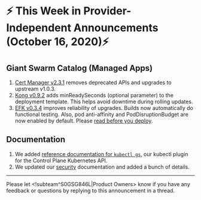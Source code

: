 # :zap: This Week in Provider-Independent Announcements (October 16, 2020):zap:

## Giant Swarm Catalog (Managed Apps)

1. [Cert Manager v2.3.1](https://github.com/giantswarm/cert-manager-app/blob/master/CHANGELOG.md#231---2020-10-29) removes deprecated APIs and upgrades to upstream v1.0.3.
2. [Kong v0.9.2](https://github.com/giantswarm/kong-app/blob/release-v0.9.x/CHANGELOG.md#092---2020-10-28) adds minReadySeconds (optional parameter) to the deployment template. This helps avoid downtime during rolling updates.
3. [EFK v0.3.4](https://github.com/giantswarm/efk-stack-app/blob/master/CHANGELOG.md#034---2020-10-30) improves reliability of upgrades. Builds now automatically do functional testing. Also, pod anti-affinity and PodDisruptionBudget are now enabled by default. Please [read before you deploy](https://github.com/giantswarm/efk-stack-app/tree/v0.3.4#important-notes---read-before-you-deploy).

## Documentation

1. We added [reference documentation for `kubectl gs`](https://docs.giantswarm.io/reference/kubectl-gs/), our kubectl plugin for the Control Plane Kubernetes API.
2. We updated our [security](https://docs.giantswarm.io/basics/security/) documentation and added a bunch of details.
---
Please let <!subteam^S0GSG846L|Product Owners> know if you have any feedback or questions by replying to this announcement in a thread.

